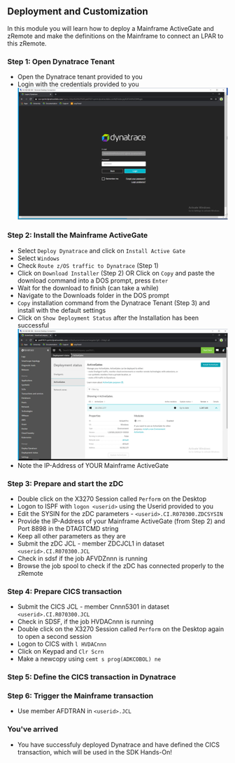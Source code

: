 ## Deployment and Customization

In this module you will learn how to deploy a Mainframe ActiveGate and zRemote and make the definitions on the Mainframe to connect an LPAR to this zRemote.

### Step 1: Open Dynatrace Tenant
- Open the Dynatrace tenant provided to you
- Login with the credentials provided to you
![Log](../../assets/images/003_Credentials.png)

### Step 2: Install the Mainframe ActiveGate
- Select `Deploy Dynatrace` and click on `Install Active Gate`
- Select `Windows`
- Check `Route z/OS traffic to Dynatrace` (Step 1)
- Click on `Download Installer` (Step 2) OR Click on `Copy` and paste the download command into a DOS prompt, press `Enter`
- Wait for the download to finish (can take a while)
- Navigate to the Downloads folder in the DOS prompt
- `Copy` installation command from the Dynatrace Tenant (Step 3) and install with the default settings
- Click on `Show Deployment Status` after the Installation has been successful
  ![ActiveGate](../../assets/images/019_AG_Details.png)
- Note the IP-Address of YOUR Mainframe ActiveGate

### Step 3: Prepare and start the zDC
- Double click on the X3270 Session called `Perform` on the Desktop
- Logon to ISPF with `logon <userid>` using the Userid provided to you 
- Edit the SYSIN for the zDC parameters - `<userid>.CI.R070300.ZDCSYSIN`
- Provide the IP-Address of your Mainframe ActiveGate (from Step 2) and Port 8898 in the DTAGTCMD string
- Keep all other parameters as they are  
- Submit the zDC JCL - member ZDCJCL1 in dataset `<userid>.CI.R070300.JCL`
- Check in sdsf if the job AFVDZnnn is running 
- Browse the job spool to check if the zDC has connected properly to the zRemote

### Step 4: Prepare CICS transaction
- Submit the CICS JCL - member Cnnn5301 in dataset `<userid>.CI.R070300.JCL`
- Check in SDSF, if the job HVDACnnn is running 
- Double click on the X3270 Session called `Perform` on the Desktop again to open a second session
- Logon to CICS with `l HVDACnnn` 
- Click on Keypad and `Clr Scrn`
- Make a newcopy using `cemt s prog(ADKCOBOL) ne` 

### Step 5: Define the CICS transaction in Dynatrace

### Step 6: Trigger the Mainframe transaction 
- Use member AFDTRAN in `<userid>.JCL`

### You've arrived
- You have successfuly deployed Dynatrace and have defined the CICS transaction, which will be used in the SDK Hands-On! 





